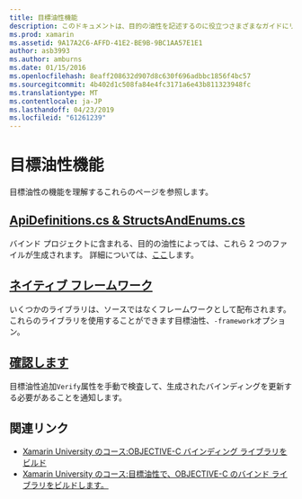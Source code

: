 ```yaml
---
title: 目標油性機能
description: このドキュメントは、目的の油性を記述するのに役立つさまざまなガイドにリンクし、生成される出力を使用する方法。
ms.prod: xamarin
ms.assetid: 9A17A2C6-AFFD-41E2-BE9B-9BC1AA57E1E1
author: asb3993
ms.author: amburns
ms.date: 01/15/2016
ms.openlocfilehash: 8eaff208632d907d8c630f696adbbc1856f4bc57
ms.sourcegitcommit: 4b402d1c508fa84e4fc3171a6e43b811323948fc
ms.translationtype: MT
ms.contentlocale: ja-JP
ms.lasthandoff: 04/23/2019
ms.locfileid: "61261239"
---
```

# <a name="objective-sharpie-features"></a>目標油性機能

目標油性の機能を理解するこれらのページを参照します。

## <a name="apidefinitionscs--structsandenumscsapidefinitions-structsandenumsmd"></a>[**ApiDefinitions.cs & StructsAndEnums.cs**](apidefinitions-structsandenums.md)

バインド プロジェクトに含まれる、目的の油性によっては、これら 2 つのファイルが生成されます。 詳細については、[ここ](apidefinitions-structsandenums.md)します。

## <a name="native-frameworksnative-frameworksmd"></a>[**ネイティブ フレームワーク**](native-frameworks.md)

いくつかのライブラリは、ソースではなくフレームワークとして配布されます。
これらのライブラリを使用することができます目標油性、`-framework`オプション。

## <a name="verifyverifymd"></a>[**確認します**](verify.md)

目標油性追加`Verify`属性を手動で検査して、生成されたバインディングを更新する必要があることを通知します。 

## <a name="related-links"></a>関連リンク

- [Xamarin University のコース:OBJECTIVE-C バインディング ライブラリをビルド](https://university.xamarin.com/classes/track/all#building-an-objective-c-bindings-library)
- [Xamarin University のコース:目標油性で、OBJECTIVE-C のバインド ライブラリをビルドします。](https://university.xamarin.com/classes/track/all#build-an-objective-c-bindings-library-with-objective-sharpie)

